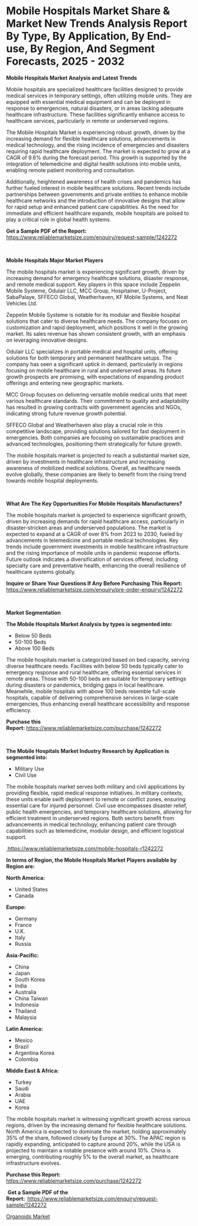 <p><h1>Mobile Hospitals Market Share & Market New Trends Analysis Report By Type, By Application, By End-use, By Region, And Segment Forecasts, 2025 - 2032</h1></p><p><strong>Mobile Hospitals Market Analysis and Latest Trends</strong></p>
<p><p>Mobile hospitals are specialized healthcare facilities designed to provide medical services in temporary settings, often utilizing mobile units. They are equipped with essential medical equipment and can be deployed in response to emergencies, natural disasters, or in areas lacking adequate healthcare infrastructure. These facilities significantly enhance access to healthcare services, particularly in remote or underserved regions.</p><p>The Mobile Hospitals Market is experiencing robust growth, driven by the increasing demand for flexible healthcare solutions, advancements in medical technology, and the rising incidence of emergencies and disasters requiring rapid healthcare deployment. The market is expected to grow at a CAGR of 9.6% during the forecast period. This growth is supported by the integration of telemedicine and digital health solutions into mobile units, enabling remote patient monitoring and consultation.</p><p>Additionally, heightened awareness of health crises and pandemics has further fueled interest in mobile healthcare solutions. Recent trends include partnerships between governments and private entities to enhance mobile healthcare networks and the introduction of innovative designs that allow for rapid setup and enhanced patient care capabilities. As the need for immediate and efficient healthcare expands, mobile hospitals are poised to play a critical role in global health systems.</p></p>
<p><strong>Get a Sample PDF of the Report:&nbsp;</strong> <a href="https://www.reliablemarketsize.com/enquiry/request-sample/1242272?utm_campaign=2747&utm_medium=2&utm_source=Github&utm_content=ia&utm_term=04032025&utm_id=mobile-hospitals">https://www.reliablemarketsize.com/enquiry/request-sample/1242272</a></p>
<p>&nbsp;</p>
<p><strong>Mobile Hospitals Major Market Players</strong></p>
<p><p>The mobile hospitals market is experiencing significant growth, driven by increasing demand for emergency healthcare solutions, disaster response, and remote medical support. Key players in this space include Zeppelin Mobile Systeme, Odulair LLC, MCC Group, Hospitainer, U-Project, SabaPalaye, SFFECO Global, Weatherhaven, KF Mobile Systems, and Neat Vehicles Ltd.</p><p>Zeppelin Mobile Systeme is notable for its modular and flexible hospital solutions that cater to diverse healthcare needs. The company focuses on customization and rapid deployment, which positions it well in the growing market. Its sales revenue has shown consistent growth, with an emphasis on leveraging innovative designs.</p><p>Odulair LLC specializes in portable medical and hospital units, offering solutions for both temporary and permanent healthcare setups. The company has seen a significant uptick in demand, particularly in regions focusing on mobile healthcare in rural and underserved areas. Its future growth prospects are promising, with expectations of expanding product offerings and entering new geographic markets.</p><p>MCC Group focuses on delivering versatile mobile medical units that meet various healthcare standards. Their commitment to quality and adaptability has resulted in growing contracts with government agencies and NGOs, indicating strong future revenue growth potential.</p><p>SFFECO Global and Weatherhaven also play a crucial role in this competitive landscape, providing solutions tailored for fast deployment in emergencies. Both companies are focusing on sustainable practices and advanced technologies, positioning them strategically for future growth.</p><p>The mobile hospitals market is projected to reach a substantial market size, driven by investments in healthcare infrastructure and increasing awareness of mobilized medical solutions. Overall, as healthcare needs evolve globally, these companies are likely to benefit from the rising trend towards mobile hospital deployments.</p></p>
<p>&nbsp;</p>
<p><strong>What Are The Key Opportunities For Mobile Hospitals Manufacturers?</strong></p>
<p><p>The mobile hospitals market is projected to experience significant growth, driven by increasing demands for rapid healthcare access, particularly in disaster-stricken areas and underserved populations. The market is expected to expand at a CAGR of over 8% from 2023 to 2030, fueled by advancements in telemedicine and portable medical technologies. Key trends include government investments in mobile healthcare infrastructure and the rising importance of mobile units in pandemic response efforts. Future outlook indicates a diversification of services offered, including specialty care and preventative health, enhancing the overall resilience of healthcare systems globally.</p></p>
<p><strong>Inquire or Share Your Questions If Any Before Purchasing This Report:</strong> <a href="https://www.reliablemarketsize.com/enquiry/pre-order-enquiry/1242272?utm_campaign=2747&utm_medium=2&utm_source=Github&utm_content=ia&utm_term=04032025&utm_id=mobile-hospitals">https://www.reliablemarketsize.com/enquiry/pre-order-enquiry/1242272</a></p>
<p>&nbsp;</p>
<p><strong>Market Segmentation</strong></p>
<p><strong>The Mobile Hospitals Market Analysis by types is segmented into:</strong></p>
<p><ul><li>Below 50 Beds</li><li>50-100 Beds</li><li>Above 100 Beds</li></ul></p>
<p><p>The mobile hospitals market is categorized based on bed capacity, serving diverse healthcare needs. Facilities with below 50 beds typically cater to emergency response and rural healthcare, offering essential services in remote areas. Those with 50-100 beds are suitable for temporary settings during disasters or pandemics, bridging gaps in local healthcare. Meanwhile, mobile hospitals with above 100 beds resemble full-scale hospitals, capable of delivering comprehensive services in large-scale emergencies, thus enhancing overall healthcare accessibility and response efficiency.</p></p>
<p><strong>Purchase this Report:&nbsp;</strong><a href="https://www.reliablemarketsize.com/purchase/1242272?utm_campaign=2747&utm_medium=2&utm_source=Github&utm_content=ia&utm_term=04032025&utm_id=mobile-hospitals">https://www.reliablemarketsize.com/purchase/1242272</a></p>
<p>&nbsp;</p>
<p><strong>The Mobile Hospitals Market Industry Research by Application is segmented into:</strong></p>
<p><ul><li>Military Use</li><li>Civil Use</li></ul></p>
<p><p>The mobile hospitals market serves both military and civil applications by providing flexible, rapid medical response initiatives. In military contexts, these units enable swift deployment to remote or conflict zones, ensuring essential care for injured personnel. Civil use encompasses disaster relief, public health emergencies, and temporary healthcare solutions, allowing for efficient treatment in underserved regions. Both sectors benefit from advancements in medical technology, enhancing patient care through capabilities such as telemedicine, modular design, and efficient logistical support.</p></p>
<p><a href="https://www.reliablemarketsize.com/mobile-hospitals-r1242272?utm_campaign=2747&utm_medium=2&utm_source=Github&utm_content=ia&utm_term=04032025&utm_id=mobile-hospitals">&nbsp;https://www.reliablemarketsize.com/mobile-hospitals-r1242272</a></p>
<p><strong>In terms of Region, the Mobile Hospitals Market Players available by Region are:</strong></p>
<p>
    <p> <strong> North America: </strong>
        <ul>
            <li>United States</li>
            <li>Canada</li>
        </ul>
        </p> 
    <p> <strong> Europe: </strong>
        <ul>
            <li>Germany</li>
            <li>France</li>
            <li>U.K.</li>
            <li>Italy</li>
            <li>Russia</li>
        </ul>
        </p> 
    <p> <strong> Asia-Pacific: </strong>
        <ul>
            <li>China</li>
            <li>Japan</li>
            <li>South Korea</li>
            <li>India</li>
            <li>Australia</li>
            <li>China Taiwan</li>
            <li>Indonesia</li>
            <li>Thailand</li>
            <li>Malaysia</li>
        </ul>
        </p> 
    <p> <strong> Latin America: </strong>
        <ul>
            <li>Mexico</li>
            <li>Brazil</li>
            <li>Argentina Korea</li>
            <li>Colombia</li>
        </ul>
        </p> 
    <p> <strong> Middle East & Africa: </strong>
        <ul>
            <li>Turkey</li>
            <li>Saudi</li>
            <li>Arabia</li>
            <li>UAE</li>
            <li>Korea</li>
        </ul>
    </p>
    </p>
<p><p>The mobile hospitals market is witnessing significant growth across various regions, driven by the increasing demand for flexible healthcare solutions. North America is expected to dominate the market, holding approximately 35% of the share, followed closely by Europe at 30%. The APAC region is rapidly expanding, anticipated to capture around 20%, while the USA is projected to maintain a notable presence with around 10%. China is emerging, contributing roughly 5% to the overall market, as healthcare infrastructure evolves.</p></p>
<p><strong>Purchase this Report: </strong><a href="https://www.reliablemarketsize.com/purchase/1242272?utm_campaign=2747&utm_medium=2&utm_source=Github&utm_content=ia&utm_term=04032025&utm_id=mobile-hospitals">https://www.reliablemarketsize.com/purchase/1242272</a></p>
<p>&nbsp;<strong>Get a Sample PDF of the Report:&nbsp;&nbsp;</strong><a href="https://www.reliablemarketsize.com/enquiry/request-sample/1242272?utm_campaign=2747&utm_medium=2&utm_source=Github&utm_content=ia&utm_term=04032025&utm_id=mobile-hospitals">https://www.reliablemarketsize.com/enquiry/request-sample/1242272</a></p>
<p><strong></strong></p>
<p><p><a href="https://github.com/tselahiara/Market-Research-Report-List-1/blob/main/organoids-market.md?utm_campaign=2747&utm_medium=2&utm_source=Github&utm_content=ia&utm_term=04032025&utm_id=mobile-hospitals">Organoids Market</a></p></p>